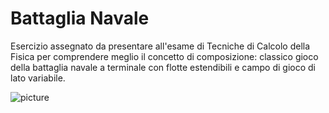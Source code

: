 # Battaglia Navale

Esercizio assegnato da presentare all'esame di Tecniche di Calcolo della Fisica per comprendere meglio il concetto di composizione: classico gioco della battaglia navale a terminale con flotte estendibili e campo di gioco di lato variabile.

![picture](img/59949867121109819.png)
